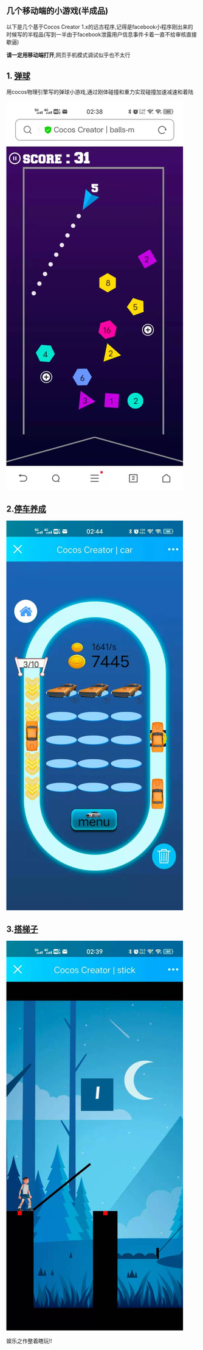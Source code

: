 ## 几个移动端的小游戏(半成品)

以下是几个基于Cocos Creator 1.x的远古程序,记得是facebook小程序刚出来的时候写的半程品(写到一半由于facebook泄露用户信息事件卡着一直不给审核直接歇逼)

**请一定用移动端打开**,网页手机模式调试似乎也不太行



## 1. [弹球](http://bagakhj.com:9090/cocos/ball)

用cocos物理引擎写的弹球小游戏,通过刚体碰撞和重力实现碰撞加速减速和着陆

![弹球](./img/ball.jpeg)



## 2.[停车养成](http://bagakhj.com:9090/cocos/car)

![停车](./img/car.jpeg)



## 3.[搭梯子](http://bagakhj.com:9090/cocos/stick)

![搭梯子](./img/stick.jpeg)



娱乐之作整着瞎玩!!